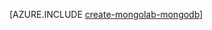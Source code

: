 <properties 
	pageTitle="如何使用 MongoLab 在 Azure 中建立 MongoDB 資料庫" 
	description="了解如何使用 MongoLab 在 Azure 中建立 MongoDB 資料庫" 
	documentationCenter="php" 
	services="" 
	authors="chrischang12" 
	manager="partners@mongolab.com" 
	editor=""/>

<tags 
	ms.service="multiple" 
	ms.workload="na" 
	ms.tgt_pltfrm="na" 
	ms.devlang="PHP" 
	ms.topic="article" 
	ms.date="11/17/2014" 
	ms.author="chris@mongolab.com"/>

[AZURE.INCLUDE [create-mongolab-mongodb](../includes/create-mongolab-mongodb.md)]

<!---HONumber=July15_HO1-->